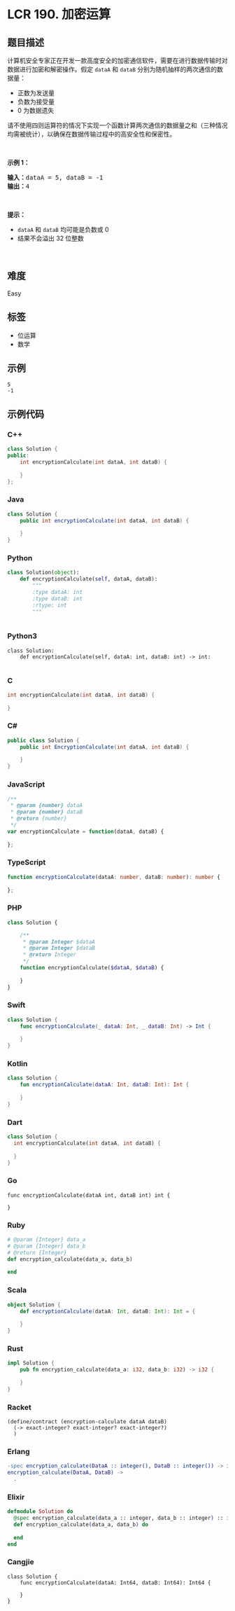 # LCR 190. 加密运算

## 题目描述

<p>计算机安全专家正在开发一款高度安全的加密通信软件，需要在进行数据传输时对数据进行加密和解密操作。假定 <code>dataA</code> 和 <code>dataB</code> 分别为随机抽样的两次通信的数据量：</p>

<ul>
	<li>正数为发送量</li>
	<li>负数为接受量</li>
	<li>0 为数据遗失</li>
</ul>

<p>请不使用四则运算符的情况下实现一个函数计算两次通信的数据量之和（三种情况均需被统计），以确保在数据传输过程中的高安全性和保密性。</p>

<p>&nbsp;</p>

<p><strong>示例 1：</strong></p>

<pre>
<strong>输入：</strong>dataA = 5, dataB = -1
<strong>输出：</strong>4
</pre>

<p>&nbsp;</p>

<p><strong>提示：</strong></p>

<ul>
	<li><code>dataA</code>&nbsp;和 <code>dataB</code>&nbsp;均可能是负数或 0</li>
	<li>结果不会溢出 32 位整数</li>
</ul>

<p>&nbsp;</p>


## 难度

Easy

## 标签

- 位运算
- 数学

## 示例

```
5
-1
```

## 示例代码

### C++

```cpp
class Solution {
public:
    int encryptionCalculate(int dataA, int dataB) {
        
    }
};
```

### Java

```java
class Solution {
    public int encryptionCalculate(int dataA, int dataB) {
        
    }
}
```

### Python

```python
class Solution(object):
    def encryptionCalculate(self, dataA, dataB):
        """
        :type dataA: int
        :type dataB: int
        :rtype: int
        """
        
```

### Python3

```python3
class Solution:
    def encryptionCalculate(self, dataA: int, dataB: int) -> int:
        
```

### C

```c
int encryptionCalculate(int dataA, int dataB) {
    
}
```

### C#

```csharp
public class Solution {
    public int EncryptionCalculate(int dataA, int dataB) {
        
    }
}
```

### JavaScript

```javascript
/**
 * @param {number} dataA
 * @param {number} dataB
 * @return {number}
 */
var encryptionCalculate = function(dataA, dataB) {
    
};
```

### TypeScript

```typescript
function encryptionCalculate(dataA: number, dataB: number): number {
    
};
```

### PHP

```php
class Solution {

    /**
     * @param Integer $dataA
     * @param Integer $dataB
     * @return Integer
     */
    function encryptionCalculate($dataA, $dataB) {
        
    }
}
```

### Swift

```swift
class Solution {
    func encryptionCalculate(_ dataA: Int, _ dataB: Int) -> Int {
        
    }
}
```

### Kotlin

```kotlin
class Solution {
    fun encryptionCalculate(dataA: Int, dataB: Int): Int {
        
    }
}
```

### Dart

```dart
class Solution {
  int encryptionCalculate(int dataA, int dataB) {
    
  }
}
```

### Go

```golang
func encryptionCalculate(dataA int, dataB int) int {
    
}
```

### Ruby

```ruby
# @param {Integer} data_a
# @param {Integer} data_b
# @return {Integer}
def encryption_calculate(data_a, data_b)
    
end
```

### Scala

```scala
object Solution {
    def encryptionCalculate(dataA: Int, dataB: Int): Int = {
        
    }
}
```

### Rust

```rust
impl Solution {
    pub fn encryption_calculate(data_a: i32, data_b: i32) -> i32 {
        
    }
}
```

### Racket

```racket
(define/contract (encryption-calculate dataA dataB)
  (-> exact-integer? exact-integer? exact-integer?)
  )
```

### Erlang

```erlang
-spec encryption_calculate(DataA :: integer(), DataB :: integer()) -> integer().
encryption_calculate(DataA, DataB) ->
  .
```

### Elixir

```elixir
defmodule Solution do
  @spec encryption_calculate(data_a :: integer, data_b :: integer) :: integer
  def encryption_calculate(data_a, data_b) do
    
  end
end
```

### Cangjie

```cangjie
class Solution {
    func encryptionCalculate(dataA: Int64, dataB: Int64): Int64 {

    }
}
```

